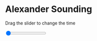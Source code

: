<h1>Alexander Sounding</h1>
<p>Drag the slider to change the time</p>

<div class="slidecontainer">
<input oninput='setImage(this)' class="slider" type="range" min="0" max="9" value="0" step="1" />
<img id='img'/>
</div>

<script>
var img = document.getElementById('img');
var img_array = ['/assets/images/skwt/skd_alx_wrfout_d01_2020-05-30_12:00:00.png',
'/assets/images/skwt/skd_alx_wrfout_d01_2020-05-30_18:00:00.png',
'/assets/images/skwt/skd_alx_wrfout_d01_2020-05-31_00:00:00.png',
'/assets/images/skwt/skd_alx_wrfout_d01_2020-05-31_06:00:00.png',
'/assets/images/skwt/skd_alx_wrfout_d01_2020-05-31_12:00:00.png',
'/assets/images/skwt/skd_alx_wrfout_d01_2020-05-31_18:00:00.png',
'/assets/images/skwt/skd_alx_wrfout_d01_2020-06-01_00:00:00.png',
'/assets/images/skwt/skd_alx_wrfout_d01_2020-06-01_06:00:00.png',
'/assets/images/skwt/skd_alx_wrfout_d01_2020-06-01_12:00:00.png',];
function setImage(obj)
{
        var value = obj.value;
        img.src = img_array[value];

}
</script>
